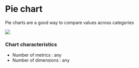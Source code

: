 # Pie chart

Pie charts are a good way to compare values across categories

![](<../../../.gitbook/assets/image (189).png>)

### **Chart characteristics**

* Number of metrics : any
* Number of dimensions : any



